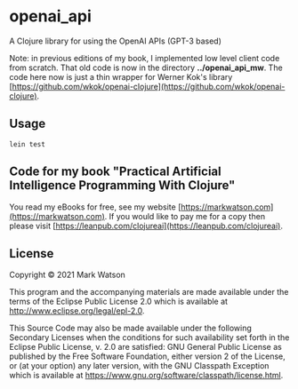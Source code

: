 # openai_api

A Clojure library for using the OpenAI APIs (GPT-3 based)

Note: in previous editions of my book, I implemented low level client code
from scratch. That old code is now in the directory **../openai_api_mw**. The code here now is just a thin wrapper for Werner Kok's library [https://github.com/wkok/openai-clojure](https://github.com/wkok/openai-clojure).

## Usage

    lein test

## Code for my book "Practical Artificial Intelligence Programming With Clojure"

You read my eBooks for free, see my
website [https://markwatson.com](https://markwatson.com). If you would like to pay me for a copy then please visit [https://leanpub.com/clojureai](https://leanpub.com/clojureai).

## License

Copyright © 2021 Mark Watson

This program and the accompanying materials are made available under the
terms of the Eclipse Public License 2.0 which is available at
http://www.eclipse.org/legal/epl-2.0.

This Source Code may also be made available under the following Secondary
Licenses when the conditions for such availability set forth in the Eclipse
Public License, v. 2.0 are satisfied: GNU General Public License as published by
the Free Software Foundation, either version 2 of the License, or (at your
option) any later version, with the GNU Classpath Exception which is available
at https://www.gnu.org/software/classpath/license.html.

